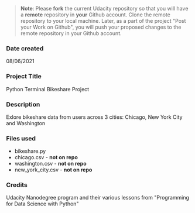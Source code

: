 >**Note**: Please **fork** the current Udacity repository so that you will have a **remote** repository in **your** Github account. Clone the remote repository to your local machine. Later, as a part of the project "Post your Work on Github", you will push your proposed changes to the remote repository in your Github account.

### Date created
08/06/2021

### Project Title
Python Terminal Bikeshare Project

### Description
Exlore bikeshare data from users across 3 cities: Chicago, New York City and Washington

### Files used
* bikeshare.py
* chicago.csv - **not on repo**
* washington.csv - **not on repo**
* new_york_city.csv - **not on repo**

### Credits
Udacity Nanodegree program and their various lessons from "Programming for Data Science with Python"